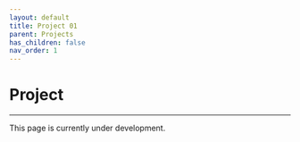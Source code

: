 ```yaml
---
layout: default
title: Project 01
parent: Projects
has_children: false
nav_order: 1
---
```


# Project

---

This page is currently under development.

